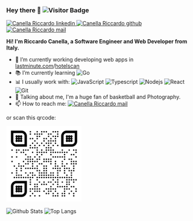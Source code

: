 ### Hey there 👋 ![Visitor Badge](https://visitor-badge.laobi.icu/badge?page_id=thecreazy.thecreazy)

<a href="https://www.linkedin.com/in/riccardocanella/" target="_blank">
  <img src="https://img.shields.io/badge/-Linkedin-blue?style=flat&logo=linkedin" title="Go To mail" alt="Canella Riccardo linkedin"/>
</a>
<a href="https://github.com/thecreazy">
   <img src="https://img.shields.io/badge/-Github-black?style=flat&logo=github" title="Go To mail" alt="Canella Riccardo github"/>
</a>
<a href="mailto:canella_riccardo@icloud.com">
   <img src="https://img.shields.io/badge/canella_riccardo@icloud.com-black?logo=icloud" title="Go To mail" alt="Canella Riccardo mail"/>
</a> 
<br />

**Hi! I'm Riccardo Canella, a Software Engineer and Web Developer from Italy.**

- 👷 I’m currently working developing web apps in [lastminute.com](http://lastminute.com)/[hotelscan](http://hotelscan.com/ab-b)
- 📚 I’m currently learning  ![Go](https://img.shields.io/badge/-Go-black?style=flat&logo=go)
- 📊 I usually work with:
![JavaScript](https://img.shields.io/badge/-JavaScript-black?style=flat&logo=javascript)
![Typescript](https://img.shields.io/badge/-Typescript-black?style=flat&logo=typescript)
![Nodejs](https://img.shields.io/badge/-Nodejs-black?style=flat&logo=Node.js)
![React](https://img.shields.io/badge/-React-black?style=flat&logo=react)
![Git](https://img.shields.io/badge/-Git-black?style=flat&logo=git)
- 💬 Talking about me, I'm a huge fan of basketball and Photography.
- 📫 How to reach me: <a href="mailto:canella_riccardo@icloud.com" alt="Canella Riccardo mail">
  <img src="https://img.shields.io/badge/canella_riccardo@icloud.com-black?logo=icloud" title="Go To mail" alt="Canella Riccardo mail"/>
</a>

or scan this qrcode:

<img src="https://github.com/thecreazy/thecreazy/blob/main/qrcode.png" alt="contact qrcode" width="200"/>

![Github Stats](https://github-readme-stats.vercel.app/api?username=thecreazy&count_private=false&show_icons=true&include_all_commits=true&theme=tokyonight)
![Top Langs](https://github-readme-stats.vercel.app/api/top-langs/?username=thecreazy&layout=compact&hide=jupyter%20notebook,css&theme=chartreuse-dark&langs_count=9)

